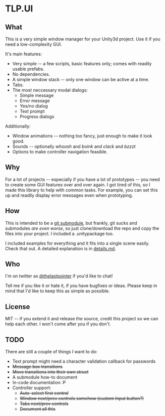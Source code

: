 # TLP.UI

## What
This is a very simple window manager for your Unity3d project. Use it if you need a low-complexity GUI.

It's main features:
* Very simple -- a few scripts, basic features only; comes with readily usable prefabs.
* No dependencies.
* A simple window stack -- only one window can be active at a time.
* Tabs.
* The most neccessary modal dialogs:
	* Simple message
	* Error message
	* Yes/no dialog
	* Text prompt
	* Progress dialogs

Additionally:
* Window animations -- nothing too fancy, just enough to make it look good.
* Sounds -- optionally _whoosh_ and _boink_ and _clack_ and _bzzzt_
* Options to make controller navigation feasible.
	
## Why
For a lot of projects -- especially if you have a lot of prototypes -- you need to create some GUI features over and over again. I got tired of this, so I made this library to help with common tasks. For example, you can set this up and readily display error messages even when prototyping.

## How
This is intended to be a [git submodule](https://git-scm.com/docs/git-submodule), but frankly, git sucks and submodules _are even worse_, so just clone/download the repo and copy the files into your project. I included a .unitypackage too.

I included examples for everything and it fits into a single scene easily. Check that out. A detailed explanation is in [details.md](details.md).

## Who
I'm on twitter as [@thelastpointer](https://twitter.com/thelastpointer) if you'd like to chat!

Tell me if you like it or hate it, if you have bugfixes or ideas. Please keep in mind that I'd like to keep this as simple as possible.

## License
MIT -- if you extend it and release the source, credit this project so we can help each other. I won't come after you if you don't.

## TODO
There are still a couple of things I want to do:
* Text prompt might need a character validation callback for passwords
* ~~Message box transitions~~
* ~~Move transitions into their own struct~~
* A submodule how-to document
* In-code documentation :P
* Controller support:
  * ~~Auto-select first control~~
  * ~~Window next/prev controls somehow (custom Input button?)~~
  * ~~Tabs next/prev controls~~
  * ~~Document all this~~